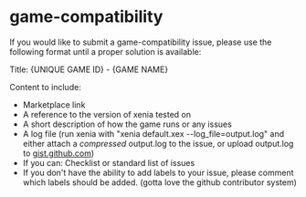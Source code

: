 # game-compatibility

If you would like to submit a game-compatibility issue, please use the following format until a proper solution is available:

Title: {UNIQUE GAME ID} - {GAME NAME}

Content to include:
* Marketplace link
* A reference to the version of xenia tested on
* A short description of how the game runs or any issues
* A log file (run xenia with "xenia default.xex --log_file=output.log" and either attach a *compressed* output.log to the issue, or upload output.log to [gist.github.com](https://gist.github.com/))
* If you can: Checklist or standard list of issues
* If you don't have the ability to add labels to your issue, please comment which labels should be added. (gotta love the github contributor system)


